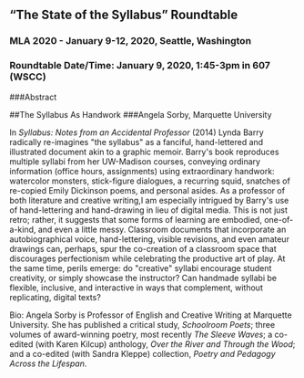 ## “The State of the Syllabus” Roundtable
### MLA 2020 - January 9-12, 2020, Seattle, Washington  
### Roundtable Date/Time: January 9, 2020, 1:45-3pm in 607 (WSCC)
###Abstract

##The Syllabus As Handwork
###Angela Sorby, Marquette University

In *Syllabus: Notes from an Accidental Professor* (2014) Lynda Barry radically re-imagines "the syllabus" as a fanciful, hand-lettered and illustrated document akin to a graphic memoir.  Barry's book reproduces multiple syllabi from her UW-Madison courses, conveying ordinary information (office hours, assignments) using extraordinary handwork:  watercolor monsters, stick-figure dialogues, a recurring squid, snatches of re-copied Emily Dickinson poems, and personal asides. As a professor of both literature and creative writing,I am especially intrigued by Barry's use of hand-lettering and hand-drawing in lieu of digital media. This is not just retro; rather, it suggests that some forms of learning are embodied, one-of-a-kind, and even a little messy. Classroom documents that incorporate an autobiographical voice, hand-lettering, visible revisions, and even amateur drawings can, perhaps, spur the co-creation of a classroom space that discourages perfectionism while celebrating the productive art of play.  At the same time, perils emerge: do "creative" syllabi encourage student creativity, or simply showcase the instructor?  Can handmade syllabi be flexible, inclusive, and interactive in ways that complement, without replicating, digital texts?


Bio:  Angela Sorby is Professor of English and Creative Writing at Marquette University.  She has published a critical study, *Schoolroom Poets*; three volumes of award-winning poetry, most recently *The Sleeve Waves*; a co-edited (with Karen Kilcup) anthology, *Over the River and Through the Wood*; and a co-edited (with Sandra Kleppe) collection, *Poetry and Pedagogy Across the Lifespan*.  


